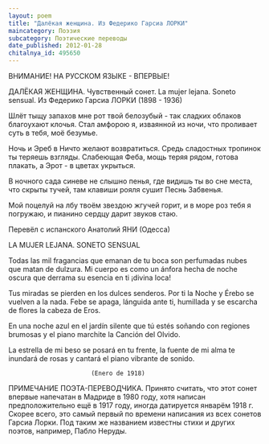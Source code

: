 ```yaml
---
layout: poem
title: "Далёкая женщина. Из Федерико Гарсиа ЛОРКИ"
maincategory: Поэзия
subcategory: Поэтические переводы
date_published: 2012-01-28
chitalnya_id: 495650
---
```




ВНИМАНИЕ! НА РУССКОМ ЯЗЫКЕ - ВПЕРВЫЕ!

ДАЛЁКАЯ ЖЕНЩИНА. Чувственный сонет.
La mujer lejana. Soneto sensual.
Из Федерико Гарсиа ЛОРКИ (1898 - 1936)

Шлёт тыщу запахов мне рот твой белозубый -
так сладких облаков благоухают клочья.
Стал амфорою я, изваянной из ночи,
что проливает суть в тебя, моё безумье.

Ночь и Эреб в Ничто желают возвратиться.
Средь сладостных тропинок ты теряешь взгляды.
Слабеющая Феба, мощь теряя рядом,
готова плакать, а Эрот - в цветах укрыться.

В ночного сада синеве не слышно пенья,
где видишь ты во сне места, что скрыты тучей,
там клавиши рояля сушит Песнь Забвенья.

Мой поцелуй на лбу твоём звездою жгучей
горит, и в море роз тебя я погружаю,
и пианино сердцу дарит звуков стаю.

Перевёл с испанского Анатолий ЯНИ (Одесса)

LA MUJER LEJANA.
SONETO SENSUAL

Todas las mil fragancias que emanan de tu boca
son perfumadas nubes que matan de dulzura.
Mi cuerpo es como un &#225;nfora hecha de noche oscura
que derrama su esencia en ti &#161;divina loca!

Tus miradas se pierden en los dulces senderos.
Por ti la Noche y &#201;rebo se vuelven a la nada.
Febe se apaga, l&#225;nguida ante ti, humillada
y se escarcha de flores la cabeza de Eros.

En una noche azul en el jard&#237;n silente
que t&#250; est&#233;s so&#241;ando con regiones brumosas
y el piano marchite la Canci&#243;n del Olvido.

La estrella de mi beso se posar&#225; en tu frente,
la fuente de mi alma te inundar&#225; de rosas
y cantar&#225; el piano vibrante de sonido.

                           (Enero de 1918)

ПРИМЕЧАНИЕ ПОЭТА-ПЕРЕВОДЧИКА. Принято считать, что этот сонет
впервые напечатан в Мадриде в 1980 году, хотя написан предположительно
ещё в 1917 году, иногда датируется январём 1918 г. Скорее всего, это
самый первый по времени написания из всех сонетов Гарсиа Лорки.
Под таким же названием известны стихи и других поэтов, например, 
Пабло Неруды.






